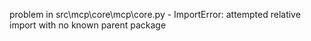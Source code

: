 problem in src\mcp\core\mcp\core.py - ImportError: attempted relative import with no known parent package
